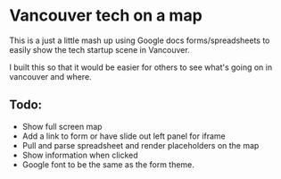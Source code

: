 # Vancouver tech on a map

This is a just a little mash up using Google docs forms/spreadsheets to easily show the tech startup scene in Vancouver.

I built this so that it would be easier for others to see what's going on in vancouver and where.

## Todo:
- Show full screen map
- Add a link to form or have slide out left panel for iframe
- Pull and parse spreadsheet and render placeholders on the map
- Show information when clicked
- Google font to be the same as the form theme.